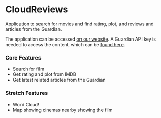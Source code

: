 # CloudReviews
Application to search for movies and find rating, plot, and reviews and articles
from the Guardian.

The application can be accessed [on our
website](http://vanillasquad.github.io/cloud-reviews/). A Guardian API
key is needed to access the content, which can be [found here](http://open-platform.theguardian.com/access/#get-access). 

### Core Features
* Search for film
* Get rating and plot from IMDB
* Get latest related articles from the Guardian

### Stretch Features
* Word Cloud!
* Map showing cinemas nearby showing the film
